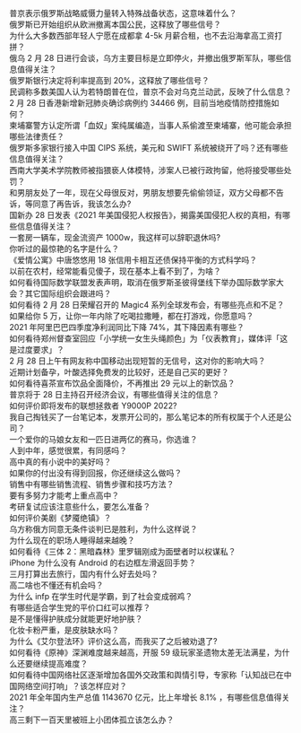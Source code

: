 普京表示俄罗斯战略威慑力量转入特殊战备状态，这意味着什么？  
俄罗斯已开始组织从欧洲撤离本国公民，这释放了哪些信号？  
为什么大多数西部年轻人宁愿在成都拿 4-5k 月薪合租，也不去沿海拿高工资打拼？  
俄乌 2 月 28 日进行会谈，乌方主要目标是立即停火，并撤出俄罗斯军队，哪些信息值得关注？  
俄罗斯银行决定将利率提高到 20%，这释放了哪些信号？  
民调称多数美国人认为若特朗普在位，普京不会对乌克兰动武，反映了什么信息？  
2 月 28 日香港新增新冠肺炎确诊病例约 34466 例，目前当地疫情防控措施如何？  
柬埔寨警方认定所谓「血奴」案纯属编造，当事人系偷渡至柬埔寨，他可能会承担哪些法律责任？  
俄罗斯多家银行接入中国 CIPS 系统，美元和 SWIFT 系统被绕开了吗？还有哪些信息值得关注？  
西南大学美术学院教师被指猥亵人体模特，涉案人已被行政拘留，他将接受哪些处罚？  
和男朋友处了一年，现在父母很反对，男朋友想要先偷偷领证，双方父母都不告诉，等同意了再告诉，我该怎么办?  
国新办 28 日发表《2021 年美国侵犯人权报告》，揭露美国侵犯人权的真相，有哪些信息值得关注？  
一套房一辆车，现金流资产 1000w，我这样可以辞职退休吗?  
你听过的最惊艳的名字是什么？  
《爱情公寓》中唐悠悠用 18 张信用卡相互还债保持平衡的方式科学吗？  
以前在农村，经常能看见傻子，现在基本上看不到了，为啥？  
如何看待国际数学联盟发表声明，取消在俄罗斯圣彼得堡线下举办国际数学家大会？其它国际组织会跟进吗？  
如何看待 2 月 28 日荣耀召开的 Magic4 系列全球发布会，有哪些亮点和不足？  
如果给你 5 万，让你一年内除了吃喝拉撒睡，都在打游戏，你愿意吗？  
2021 年阿里巴巴四季度净利润同比下降 74%，其下降因素有哪些？  
如何看待郑州督查室回应「小学统一女生头绳颜色」为「仪表教育」，媒体评「这是过度要求」？  
2 月 28 日上午有网友称中国移动出现短暂的无信号，这对你的影响大吗？  
近期计划备孕，叶酸选择免费发的比较好，还是自己买的更好？  
如何看待喜茶宣布饮品全面降价，不再推出 29 元以上的新饮品？  
普京将于 28 日主持召开经济会议，有哪些值得关注的信息？  
如何评价即将发布的联想拯救者 Y9000P 2022?  
我自己掏钱买了一台笔记本，发票开公司的，那么笔记本的所有权属于个人还是公司？  
一个爱你的马娘女友和一匹日进两亿的赛马，你选谁？  
人到中年，感觉很累，有同感吗？  
高中真的有小说中的美好吗？  
如果你的付出没有得到回报，你还继续这么做吗？  
销售中有哪些销售流程、销售步骤和技巧方法？  
要有多努力才能考上重点高中？  
考研复试应该注意些什么，要怎么准备？  
如何评价美剧《梦魇绝镇》？  
乌方称俄方同意无条件谈判已是胜利，为什么这样说？  
为什么现在的职场人睡得越来越晚？  
如何看待《三体 2：黑暗森林》里罗辑刚成为面壁者时以权谋私？  
iPhone 为什么没有 Android 的右边框左滑返回手势？  
三月打算出去旅行，国内有什么好去处吗？  
高二啥也不懂还有机会吗？  
为什么 infp 在学生时代是学霸，到了社会变成弱鸡？  
有哪些适合学生党的平价口红可以推荐？  
是不是懂得护肤成分就能更好地护肤？  
化妆卡粉严重，是皮肤缺水吗？  
为什么《艾尔登法环》评价这么高，而我买了之后被劝退了?  
如何看待《原神》深渊难度越来越高，开服 59 级玩家圣遗物太差无法满星，为什么还要继续提高难度？  
如何看待中国网络社区逐渐增加各国外交政策和舆情引导，专家称「认知战已在中国网络空间打响」？该怎样应对？  
2021 年全年国内生产总值 1143670 亿元，比上年增长 8.1% ，有哪些信息值得关注？  
高三剩下一百天里被班上小团体孤立该怎么办？  

